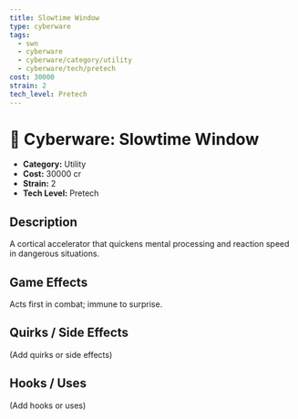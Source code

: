 ```yaml
---
title: Slowtime Window
type: cyberware
tags:
  - swn
  - cyberware
  - cyberware/category/utility
  - cyberware/tech/pretech
cost: 30000
strain: 2
tech_level: Pretech
---
```


# 🤖 Cyberware: Slowtime Window

- **Category:** Utility
- **Cost:** 30000 cr
- **Strain:** 2
- **Tech Level:** Pretech

## Description
A cortical accelerator that quickens mental processing and reaction speed in dangerous situations.

## Game Effects
Acts first in combat; immune to surprise.

## Quirks / Side Effects

(Add quirks or side effects)

## Hooks / Uses

(Add hooks or uses)
